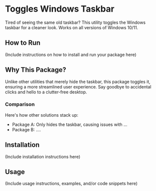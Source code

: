 # Toggles Windows Taskbar

Tired of seeing the same old taskbar? This utility toggles the Windows taskbar for a cleaner look. Works on all versions of Windows 10/11.

## How to Run

(Include instructions on how to install and run your package here)

## Why This Package?

Unlike other utilities that merely hide the taskbar, this package toggles it, ensuring a more streamlined user experience. Say goodbye to accidental clicks and hello to a clutter-free desktop.

### Comparison

Here's how other solutions stack up:

- Package A: Only hides the taskbar, causing issues with ...
- Package B: ....

## Installation

(Include installation instructions here)

## Usage

(Include usage instructions, examples, and/or code snippets here)
